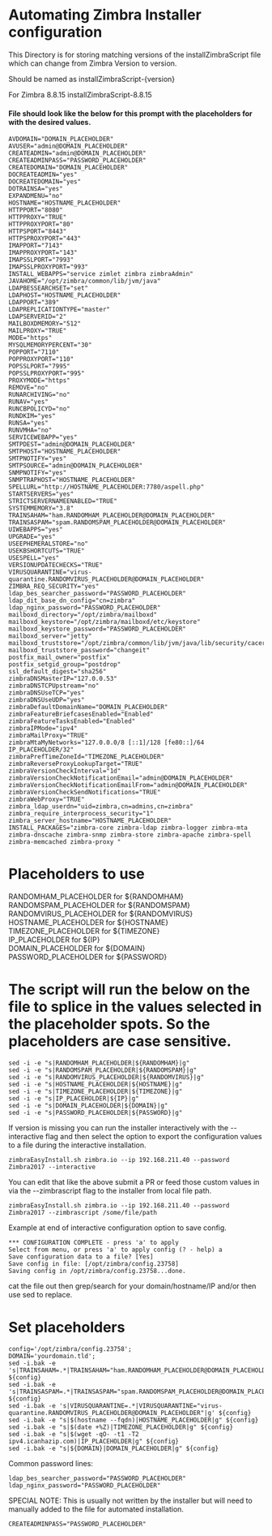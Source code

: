 # Automating Zimbra Installer configuration
This Directory is for storing matching versions of the installZimbraScript file which can change from Zimbra Version to version.

Should be named as installZimbraScript-{version}

For Zimbra 8.8.15
installZimbraScript-8.8.15


#### File should look like the below for this prompt with the placeholders for with the desired values.
```
AVDOMAIN="DOMAIN_PLACEHOLDER"
AVUSER="admin@DOMAIN_PLACEHOLDER"
CREATEADMIN="admin@DOMAIN_PLACEHOLDER"
CREATEADMINPASS="PASSWORD_PLACEHOLDER"
CREATEDOMAIN="DOMAIN_PLACEHOLDER"
DOCREATEADMIN="yes"
DOCREATEDOMAIN="yes"
DOTRAINSA="yes"
EXPANDMENU="no"
HOSTNAME="HOSTNAME_PLACEHOLDER"
HTTPPORT="8080"
HTTPPROXY="TRUE"
HTTPPROXYPORT="80"
HTTPSPORT="8443"
HTTPSPROXYPORT="443"
IMAPPORT="7143"
IMAPPROXYPORT="143"
IMAPSSLPORT="7993"
IMAPSSLPROXYPORT="993"
INSTALL_WEBAPPS="service zimlet zimbra zimbraAdmin"
JAVAHOME="/opt/zimbra/common/lib/jvm/java"
LDAPBESSEARCHSET="set"
LDAPHOST="HOSTNAME_PLACEHOLDER"
LDAPPORT="389"
LDAPREPLICATIONTYPE="master"
LDAPSERVERID="2"
MAILBOXDMEMORY="512"
MAILPROXY="TRUE"
MODE="https"
MYSQLMEMORYPERCENT="30"
POPPORT="7110"
POPPROXYPORT="110"
POPSSLPORT="7995"
POPSSLPROXYPORT="995"
PROXYMODE="https"
REMOVE="no"
RUNARCHIVING="no"
RUNAV="yes"
RUNCBPOLICYD="no"
RUNDKIM="yes"
RUNSA="yes"
RUNVMHA="no"
SERVICEWEBAPP="yes"
SMTPDEST="admin@DOMAIN_PLACEHOLDER"
SMTPHOST="HOSTNAME_PLACEHOLDER"
SMTPNOTIFY="yes"
SMTPSOURCE="admin@DOMAIN_PLACEHOLDER"
SNMPNOTIFY="yes"
SNMPTRAPHOST="HOSTNAME_PLACEHOLDER"
SPELLURL="http://HOSTNAME_PLACEHOLDER:7780/aspell.php"
STARTSERVERS="yes"
STRICTSERVERNAMEENABLED="TRUE"
SYSTEMMEMORY="3.8"
TRAINSAHAM="ham.RANDOMHAM_PLACEHOLDER@DOMAIN_PLACEHOLDER"
TRAINSASPAM="spam.RANDOMSPAM_PLACEHOLDER@DOMAIN_PLACEHOLDER"
UIWEBAPPS="yes"
UPGRADE="yes"
USEEPHEMERALSTORE="no"
USEKBSHORTCUTS="TRUE"
USESPELL="yes"
VERSIONUPDATECHECKS="TRUE"
VIRUSQUARANTINE="virus-quarantine.RANDOMVIRUS_PLACEHOLDER@DOMAIN_PLACEHOLDER"
ZIMBRA_REQ_SECURITY="yes"
ldap_bes_searcher_password="PASSWORD_PLACEHOLDER"
ldap_dit_base_dn_config="cn=zimbra"
ldap_nginx_password="PASSWORD_PLACEHOLDER"
mailboxd_directory="/opt/zimbra/mailboxd"
mailboxd_keystore="/opt/zimbra/mailboxd/etc/keystore"
mailboxd_keystore_password="PASSWORD_PLACEHOLDER"
mailboxd_server="jetty"
mailboxd_truststore="/opt/zimbra/common/lib/jvm/java/lib/security/cacerts"
mailboxd_truststore_password="changeit"
postfix_mail_owner="postfix"
postfix_setgid_group="postdrop"
ssl_default_digest="sha256"
zimbraDNSMasterIP="127.0.0.53"
zimbraDNSTCPUpstream="no"
zimbraDNSUseTCP="yes"
zimbraDNSUseUDP="yes"
zimbraDefaultDomainName="DOMAIN_PLACEHOLDER"
zimbraFeatureBriefcasesEnabled="Enabled"
zimbraFeatureTasksEnabled="Enabled"
zimbraIPMode="ipv4"
zimbraMailProxy="TRUE"
zimbraMtaMyNetworks="127.0.0.0/8 [::1]/128 [fe80::]/64 IP_PLACEHOLDER/32"
zimbraPrefTimeZoneId="TIMEZONE_PLACEHOLDER"
zimbraReverseProxyLookupTarget="TRUE"
zimbraVersionCheckInterval="1d"
zimbraVersionCheckNotificationEmail="admin@DOMAIN_PLACEHOLDER"
zimbraVersionCheckNotificationEmailFrom="admin@DOMAIN_PLACEHOLDER"
zimbraVersionCheckSendNotifications="TRUE"
zimbraWebProxy="TRUE"
zimbra_ldap_userdn="uid=zimbra,cn=admins,cn=zimbra"
zimbra_require_interprocess_security="1"
zimbra_server_hostname="HOSTNAME_PLACEHOLDER"
INSTALL_PACKAGES="zimbra-core zimbra-ldap zimbra-logger zimbra-mta zimbra-dnscache zimbra-snmp zimbra-store zimbra-apache zimbra-spell zimbra-memcached zimbra-proxy "
```

# Placeholders to use
RANDOMHAM_PLACEHOLDER for ${RANDOMHAM}    
RANDOMSPAM_PLACEHOLDER for ${RANDOMSPAM}    
RANDOMVIRUS_PLACEHOLDER for ${RANDOMVIRUS}    
HOSTNAME_PLACEHOLDER for ${HOSTNAME}    
TIMEZONE_PLACEHOLDER for ${TIMEZONE}    
IP_PLACEHOLDER for ${IP}    
DOMAIN_PLACEHOLDER for ${DOMAIN}   
PASSWORD_PLACEHOLDER for ${PASSWORD}    

# The script will run the below on the file to splice in the values selected in the placeholder spots. So the placeholders are case sensitive.
```
sed -i -e "s|RANDOMHAM_PLACEHOLDER|${RANDOMHAM}|g" 
sed -i -e "s|RANDOMSPAM_PLACEHOLDER|${RANDOMSPAM}|g"
sed -i -e "s|RANDOMVIRUS_PLACEHOLDER|${RANDOMVIRUS}|g" 
sed -i -e "s|HOSTNAME_PLACEHOLDER|${HOSTNAME}|g"
sed -i -e "s|TIMEZONE_PLACEHOLDER|${TIMEZONE}|g" 
sed -i -e "s|IP_PLACEHOLDER|${IP}|g"
sed -i -e "s|DOMAIN_PLACEHOLDER|${DOMAIN}|g" 
sed -i -e "s|PASSWORD_PLACEHOLDER|${PASSWORD}|g"
```


If version is missing you can run the installer interactively with the --interactive flag and then select the option to export the configuration values to a file during the interactive installation.
```
zimbraEasyInstall.sh zimbra.io --ip 192.168.211.40 --password Zimbra2017 --interactive
```

You can edit that like the above submit a PR or feed those custom values in via the --zimbrascript flag to the installer from local file path.
```
zimbraEasyInstall.sh zimbra.io --ip 192.168.211.40 --password Zimbra2017 --zimbrascript /some/file/path
```

Example at end of interactive configuration option to save config.
```
*** CONFIGURATION COMPLETE - press 'a' to apply
Select from menu, or press 'a' to apply config (? - help) a
Save configuration data to a file? [Yes] 
Save config in file: [/opt/zimbra/config.23758] 
Saving config in /opt/zimbra/config.23758...done.
```

cat the file out then grep/search for your domain/hostname/IP and/or then use sed to replace.

# Set placeholders
```
config='/opt/zimbra/config.23758';
DOMAIN='yourdomain.tld';
sed -i.bak -e 's|TRAINSAHAM=.*|TRAINSAHAM="ham.RANDOMHAM_PLACEHOLDER@DOMAIN_PLACEHOLDER"|g' ${config}
sed -i.bak -e 's|TRAINSASPAM=.*|TRAINSASPAM="spam.RANDOMSPAM_PLACEHOLDER@DOMAIN_PLACEHOLDER"|g' ${config}
sed -i.bak -e 's|VIRUSQUARANTINE=.*|VIRUSQUARANTINE="virus-quarantine.RANDOMVIRUS_PLACEHOLDER@DOMAIN_PLACEHOLDER"|g' ${config}
sed -i.bak -e "s|$(hostname --fqdn)|HOSTNAME_PLACEHOLDER|g" ${config}
sed -i.bak -e "s|$(date +%Z)|TIMEZONE_PLACEHOLDER|g" ${config}
sed -i.bak -e "s|$(wget -qO- -t1 -T2 ipv4.icanhazip.com)|IP_PLACEHOLDER|g" ${config}
sed -i.bak -e "s|${DOMAIN}|DOMAIN_PLACEHOLDER|g" ${config}
```

Common password lines:
```
ldap_bes_searcher_password="PASSWORD_PLACEHOLDER"
ldap_nginx_password="PASSWORD_PLACEHOLDER"
```

SPECIAL NOTE: This is usually not written by the installer but will need to manually added to the file for automated installation.
```
CREATEADMINPASS="PASSWORD_PLACEHOLDER"
```
